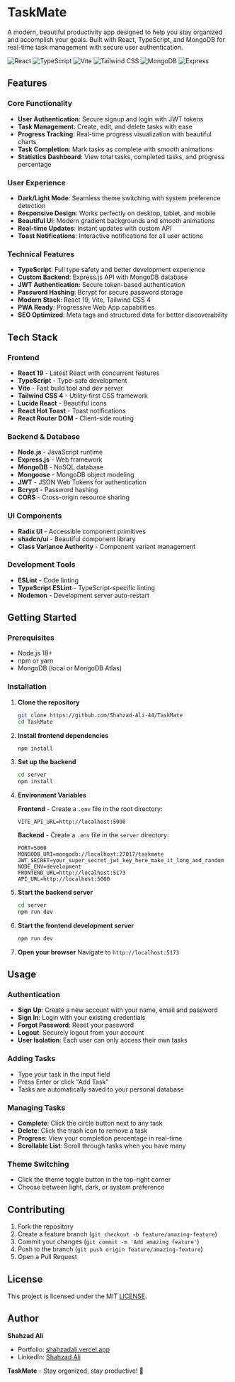 # TaskMate

A modern, beautiful productivity app designed to help you stay organized and accomplish your goals. Built with React, TypeScript, and MongoDB for real-time task management with secure user authentication.

![React](https://img.shields.io/badge/React-19.1.0-blue?style=for-the-badge&logo=react)
![TypeScript](https://img.shields.io/badge/TypeScript-5.8.3-blue?style=for-the-badge&logo=typescript)
![Vite](https://img.shields.io/badge/Vite-7.0.4-purple?style=for-the-badge&logo=vite)
![Tailwind CSS](https://img.shields.io/badge/Tailwind-4.1.11-38B2AC?style=for-the-badge&logo=tailwind-css)
![MongoDB](https://img.shields.io/badge/MongoDB-8.0.3-green?style=for-the-badge&logo=mongodb)
![Express](https://img.shields.io/badge/Express-4.18.2-black?style=for-the-badge&logo=express)

##  Features

### **Core Functionality**
- **User Authentication**: Secure signup and login with JWT tokens
- **Task Management**: Create, edit, and delete tasks with ease
- **Progress Tracking**: Real-time progress visualization with beautiful charts
- **Task Completion**: Mark tasks as complete with smooth animations
- **Statistics Dashboard**: View total tasks, completed tasks, and progress percentage

### **User Experience**
- **Dark/Light Mode**: Seamless theme switching with system preference detection
- **Responsive Design**: Works perfectly on desktop, tablet, and mobile
- **Beautiful UI**: Modern gradient backgrounds and smooth animations
- **Real-time Updates**: Instant updates with custom API
- **Toast Notifications**: Interactive notifications for all user actions

### **Technical Features**
- **TypeScript**: Full type safety and better development experience
- **Custom Backend**: Express.js API with MongoDB database
- **JWT Authentication**: Secure token-based authentication
- **Password Hashing**: Bcrypt for secure password storage
- **Modern Stack**: React 19, Vite, Tailwind CSS 4
- **PWA Ready**: Progressive Web App capabilities
- **SEO Optimized**: Meta tags and structured data for better discoverability

##  Tech Stack

### **Frontend**
- **React 19** - Latest React with concurrent features
- **TypeScript** - Type-safe development
- **Vite** - Fast build tool and dev server
- **Tailwind CSS 4** - Utility-first CSS framework
- **Lucide React** - Beautiful icons
- **React Hot Toast** - Toast notifications
- **React Router DOM** - Client-side routing

### **Backend & Database**
- **Node.js** - JavaScript runtime
- **Express.js** - Web framework
- **MongoDB** - NoSQL database
- **Mongoose** - MongoDB object modeling
- **JWT** - JSON Web Tokens for authentication
- **Bcrypt** - Password hashing
- **CORS** - Cross-origin resource sharing

### **UI Components**
- **Radix UI** - Accessible component primitives
- **shadcn/ui** - Beautiful component library
- **Class Variance Authority** - Component variant management

### **Development Tools**
- **ESLint** - Code linting
- **TypeScript ESLint** - TypeScript-specific linting
- **Nodemon** - Development server auto-restart

##  Getting Started

### Prerequisites
- Node.js 18+
- npm or yarn
- MongoDB (local or MongoDB Atlas)

### Installation

1. **Clone the repository**
   ```bash
   git clone https://github.com/Shahzad-Ali-44/TaskMate
   cd TaskMate
   ```

2. **Install frontend dependencies**
   ```bash
   npm install
   ```

3. **Set up the backend**
   ```bash
   cd server
   npm install
   ```

4. **Environment Variables**
   
   **Frontend** - Create a `.env` file in the root directory:
   ```env
   VITE_API_URL=http://localhost:5000
   ```
   
   **Backend** - Create a `.env` file in the `server` directory:
   ```env
   PORT=5000
   MONGODB_URI=mongodb://localhost:27017/taskmate
   JWT_SECRET=your_super_secret_jwt_key_here_make_it_long_and_random
   NODE_ENV=development
   FRONTEND_URL=http://localhost:5173
   API_URL=http://localhost:5000
   ```

5. **Start the backend server**
   ```bash
   cd server
   npm run dev
   ```

6. **Start the frontend development server**
   ```bash
   npm run dev
   ```

7. **Open your browser**
   Navigate to `http://localhost:5173`

##  Usage

### **Authentication**
- **Sign Up**: Create a new account with your name, email and password
- **Sign In**: Login with your existing credentials
- **Forgot Password**: Reset your password 
- **Logout**: Securely logout from your account
- **User Isolation**: Each user can only access their own tasks

### **Adding Tasks**
- Type your task in the input field
- Press Enter or click "Add Task"
- Tasks are automatically saved to your personal database

### **Managing Tasks**
- **Complete**: Click the circle button next to any task
- **Delete**: Click the trash icon to remove a task
- **Progress**: View your completion percentage in real-time
- **Scrollable List**: Scroll through tasks when you have many

### **Theme Switching**
- Click the theme toggle button in the top-right corner
- Choose between light, dark, or system preference


##  Contributing

1. Fork the repository
2. Create a feature branch (`git checkout -b feature/amazing-feature`)
3. Commit your changes (`git commit -m 'Add amazing feature'`)
4. Push to the branch (`git push origin feature/amazing-feature`)
5. Open a Pull Request

##  License

This project is licensed under the MIT [LICENSE](LICENSE).

##  Author

**Shahzad Ali**
- Portfolio: [shahzadali.vercel.app](https://shahzadali.vercel.app)
- LinkedIn: [Shahzad Ali](https://www.linkedin.com/in/shahzad-ali-8817632ab)



**TaskMate** - Stay organized, stay productive! 🎯
